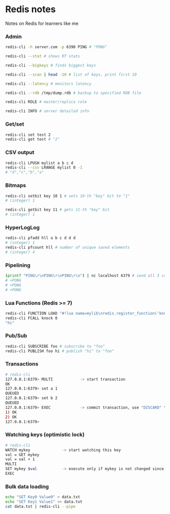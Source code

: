 # Redis notes
Notes on Redis for learners like me


### Admin
```bash
redis-cli -h server.com -p 6390 PING # "PONG"

redis-cli --stat # shows RT stats

redis-cli --bigkeys # finds biggest keys

redis-cli --scan | head -10 # list of keys, print first 10

redis-cli --latency # monitors latency

redis-cli --rdb /tmp/dump.rdb # backup to specified RDB file

redis-cli ROLE # master/replica role

redis-cli INFO # server detailed info
```

### Get/set
```bash
redis-cli set test 2
redis-cli get test # "2"
```

### CSV output
```bash
redis-cli LPUSH mylist a b c d
redis-cli --csv LRANGE mylist 0 -1
# "d","c","b","a"
```

### Bitmaps 
```bash
redis-cli setbit key 10 1 # sets 10-th "key" bit to "1"
# (integer) 1

redis-cli getbit key 11 # gets 11-th "key" bit
# (integer) 1
```

### HyperLogLog
```bash
redis-cli pfadd hll a b c d d d
# (integer) 1
redis-cli pfcount hll # number of unique saved elements
# (integer) 4
```

### Pipelining
```bash
(printf "PING\r\nPING\r\nPING\r\n") | nc localhost 6379 # send all 3 commands in one batch
# +PONG
# +PONG
# +PONG
```

### Lua Functions (Redis >= 7)
```bash
redis-cli FUNCTION LOAD "#!lua name=mylib\nredis.register_function('knock', function() return 'hi' end)"
redis-cli FCALL knock 0
"hi"
```

### Pub/Sub
```bash
redis-cli SUBSCRIBE foo # subscribe to "foo"
redis-cli PUBLISH foo hi # publish "hi" to "foo"
```


### Transactions
```bash
# redis-cli 
127.0.0.1:6379> MULTI            -> start transaction
OK
127.0.0.1:6379> set a 1
QUEUED
127.0.0.1:6379> set b 2
QUEUED
127.0.0.1:6379> EXEC             -> commit transaction, use "DISCARD" to cancel
1) OK
2) OK
127.0.0.1:6379> 
```


### Watching keys (optimistic lock)
```bash
# redis-cli 
WATCH mykey              -> start watching this key
val = GET mykey
val = val + 1
MULTI
SET mykey $val           -> execute only if mykey is not changed since we watch it
EXEC
```

### Bulk data loading
```bash
echo "SET Key0 Value0" > data.txt
echo "SET Key1 Value1" >> data.txt
cat data.txt | redis-cli --pipe
```
